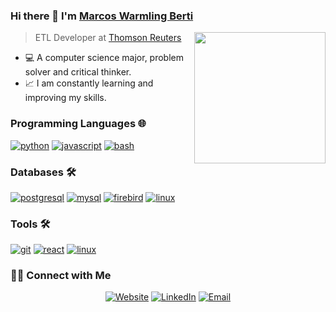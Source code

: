 ### Hi there 👋 I'm [Marcos Warmling Berti](https://marcoswarmling.net.br/)

<img align='right' src="https://media.giphy.com/media/M9gbBd9nbDrOTu1Mqx/giphy.gif" width="210">

> ETL Developer at [Thomson Reuters](https://www.thomsonreuters.com.br)

- 💻 A computer science major, problem solver and critical thinker.
- 📈 I am constantly learning and improving my skills.

### Programming Languages 🌐
<a href="https://github.com/marcoswb"><img src="https://img.shields.io/badge/python-FFFF00.svg?style=for-the-badge&logo=python&logoColor=0768a8&labelColor=ffffff" alt="python"></a>
<a href="https://github.com/marcoswb"><img src="https://img.shields.io/badge/JS-f5f542.svg?style=for-the-badge&logo=javascript&logoColor=f5f542&labelColor=ffffff" alt="javascript"></a>
<a href="https://github.com/marcoswb"><img src="https://img.shields.io/badge/BASH-4a5057.svg?style=for-the-badge&logo=gnu-bash&logoColor=4a5057&labelColor=ffffff" alt="bash"></a>

### Databases 🛠️

<a href="https://github.com/marcoswb"><img src="https://img.shields.io/badge/postgresql-6566ba.svg?style=for-the-badge&logo=postgresql&logoColor=6566ba&labelColor=ffffff" alt="postgresql"></a>
<a href="https://github.com/marcoswb"><img src="https://img.shields.io/badge/mysql-3aabe8.svg?style=for-the-badge&logo=mysql&logoColor=3aabe8&labelColor=ffffff" alt="mysql"></a>
<a href="https://github.com/marcoswb"><img src="https://img.shields.io/badge/firebird-6566ba.svg?style=for-the-badge&logo=firebird&logoColor=6566ba&labelColor=ffffff" alt="firebird"></a>
<a href="https://github.com/marcoswb"><img src="https://img.shields.io/badge/sqlite-1daede.svg?style=for-the-badge&logo=sqlite&logoColor=1daede&labelColor=ffffff" alt="linux"></a>

### Tools 🛠️

<a href="https://github.com/marcoswb"><img src="https://img.shields.io/badge/git-F05032.svg?style=for-the-badge&logo=git&logoColor=F05032&labelColor=ffffff" alt="git"></a>
<a href="https://github.com/marcoswb"><img src="https://img.shields.io/badge/react-61DAFB.svg?style=for-the-badge&logo=react&logoColor=61DAFB&labelColor=ffffff" alt="react"></a>
<a href="https://github.com/marcoswb"><img src="https://img.shields.io/badge/Linux-FCC624?style=for-the-badge&logo=linux&logoColor=1DAFB&labelColor=ffffff" alt="linux"></a>


<h3> 🤝🏻 Connect with Me </h3>

<p align="center">
<a href="https://marcoswarmling.net.br/" target="_blank"><img alt="Website" src="https://img.shields.io/badge/Website-marcoswarmling.net.br-blue?style=flat&logo=google-chrome"></a>
<a href="https://www.linkedin.com/in/marcos-warmling/" target="_blank"><img alt="LinkedIn" src="https://img.shields.io/badge/LinkedIn-@marcoswarmling-blue?style=flat&logo=linkedin"></a>
<a href="mailto:marcos_wb@outlook.com"><img alt="Email" src="https://img.shields.io/badge/Email-marcos_wb@outlook.com-blue?style=flat&logo=gmail"></a>
</p>
